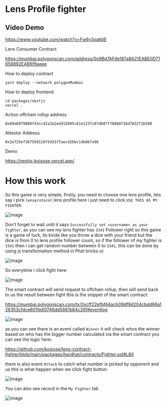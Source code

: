 # Lens Profile fighter

## Video Demo

https://www.youtube.com/watch?v=Fw6y3oatblE

Lens Consumer Contract

https://mumbai.polygonscan.com/address/0x9Bd7AFde187a8A21EABE0D71658892EAB6f9aeee

How to deploy contract

```
yarn deploy --network polygonMumbai
```

How to deploy frontend

```
cd packages/nextjs
vercel .
```

Action offchain rollup address

```
0x89e6979880f43cc42a1b2ee915895c61e123fc87d687ff88b0f18d7832f1b508
```

Attestor Address

```
0x2e725ef367550116f5d337faec42bbc14b867a9b
```

Demo

https://nextjs-koisose.vercel.app/

# How this work

So this game is very simple, firstly, you need to choose one lens profile, lets say i pick `lensprotocol` lens profile here i just need to click `USE THIS AS MY FIGHTER`:

![image](https://github.com/koisose/lens-contract-fighter/assets/17805677/7be38853-53a2-477a-8fc6-769e62a7a793)

Don't forget to wait until it says `Successfully set <username> as your fighter`, as you can see my lens fighter has `3341` Follower right so this game is a game of luck, its kinda like you throw a dice
with your friend but the dice is from 0 to lens profile follower count, so if the follower of my fighter is `3341` then i can get random number between 0 to `3341`, this can be done by using js 
transformation method in Phat bricks ui:

![image](https://github.com/koisose/lens-contract-fighter/assets/17805677/bc3995ba-b0ca-4a10-8731-3a2826f8b74a)

So everytime i click fight here:

![image](https://github.com/koisose/lens-contract-fighter/assets/17805677/5bf81fe1-26e9-46c2-bd8a-98cf7ccf9e07)

The smart contract will send request to offchain rollup, then will send back to us the result between fight this is the snippet of the smart contract:

https://mumbai.polygonscan.com/tx/0xcff22efbf44acb09df9d204cbdd66a126353cfdce601fe60746dd5661b84c26f#eventlog

![image](https://github.com/koisose/lens-contract-fighter/assets/17805677/280f927b-41b1-43f3-8744-3a5c887dfe16)

as you can see there is an event called `Winner` it will check whos the winner based on who has the bigger number calculated via the smart contract you can see the logic here:

https://github.com/koisose/lens-contract-fighter/blob/main/packages/hardhat/contracts/Fighter.sol#L80

there is also event `Attack` to catch what number is picked by opponent and us this is what happen when we click fight button:

![image](https://github.com/koisose/lens-contract-fighter/assets/17805677/d7006c74-5f27-4536-bce6-9c6a47758447)

You can also see record in the `My Fighter` tab

![image](https://github.com/koisose/lens-contract-fighter/assets/17805677/3afed44b-905d-4981-89b2-9f26f3f5e7cf)






